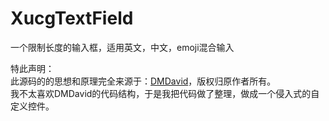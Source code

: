 # XucgTextField
一个限制长度的输入框，适用英文，中文，emoji混合输入

特此声明：   
此源码的的思想和原理完全来源于：[DMDavid](https://github.com/DMDavid/TextInputLimit)，版权归原作者所有。    
我不太喜欢DMDavid的代码结构，于是我把代码做了整理，做成一个侵入式的自定义控件。 